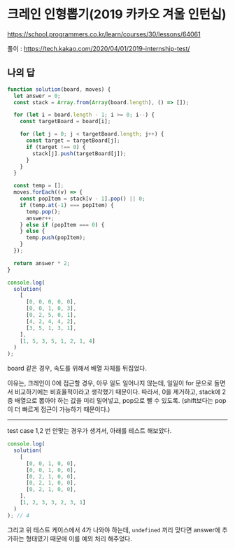 # 크레인 인형뽑기(2019 카카오 겨울 인턴십)

https://school.programmers.co.kr/learn/courses/30/lessons/64061

풀이 : https://tech.kakao.com/2020/04/01/2019-internship-test/

## 나의 답

```javascript
function solution(board, moves) {
  let answer = 0;
  const stack = Array.from(Array(board.length), () => []);

  for (let i = board.length - 1; i >= 0; i--) {
    const targetBoard = board[i];

    for (let j = 0; j < targetBoard.length; j++) {
      const target = targetBoard[j];
      if (target !== 0) {
        stack[j].push(targetBoard[j]);
      }
    }
  }

  const temp = [];
  moves.forEach((v) => {
    const popItem = stack[v - 1].pop() || 0;
    if (temp.at(-1) === popItem) {
      temp.pop();
      answer++;
    } else if (popItem === 0) {
    } else {
      temp.push(popItem);
    }
  });

  return answer * 2;
}

console.log(
  solution(
    [
      [0, 0, 0, 0, 0],
      [0, 0, 1, 0, 3],
      [0, 2, 5, 0, 1],
      [4, 2, 4, 4, 2],
      [3, 5, 1, 3, 1],
    ],
    [1, 5, 3, 5, 1, 2, 1, 4]
  )
);
```

board 같은 경우, 속도를 위해서 배열 자체를 뒤집었다.

이유는, 크레인이 0에 접근할 경우, 아무 일도 일어나지 않는데, 일일이 for 문으로 돌면서 비교하기에는 비효율적이라고 생각했기 때문이다. 따라서, 0을 제거하고, stack에 2중 배열으로 뽑아야 하는 값을 미리 밀어넣고, pop으로 뺄 수 있도록. (shift보다는 pop이 더 빠르게 접근이 가능하기 때문이다.)

---

test case 1,2 번 안맞는 경우가 생겨서, 아래를 테스트 해보았다.

```js
console.log(
  solution(
    [
      [0, 0, 1, 0, 0],
      [0, 0, 1, 0, 0],
      [0, 2, 1, 0, 0],
      [0, 2, 1, 0, 0],
      [0, 2, 1, 0, 0],
    ],
    [1, 2, 3, 3, 2, 3, 1]
  )
); // 4
```

그리고 위 테스트 케이스에서 4가 나와야 하는데, `undefined` 끼리 맞다면 answer에 추가하는 형태였기 때문에 이를 예외 처리 해주었다.

